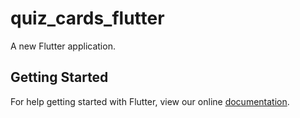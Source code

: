 # quiz_cards_flutter

A new Flutter application.

## Getting Started

For help getting started with Flutter, view our online
[documentation](https://flutter.io/).
